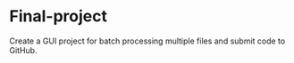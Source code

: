 # Final-project
Create a GUI project for batch processing multiple files and submit code to GitHub.
